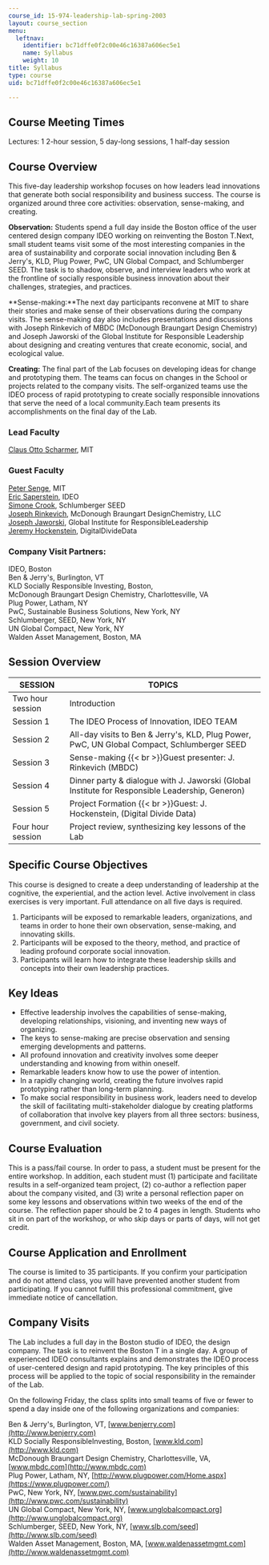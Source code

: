```yaml
---
course_id: 15-974-leadership-lab-spring-2003
layout: course_section
menu:
  leftnav:
    identifier: bc71dffe0f2c00e46c16387a606ec5e1
    name: Syllabus
    weight: 10
title: Syllabus
type: course
uid: bc71dffe0f2c00e46c16387a606ec5e1

---
```


Course Meeting Times
--------------------

Lectures: 1 2-hour session, 5 day-long sessions, 1 half-day session

Course Overview
---------------

This five-day leadership workshop focuses on how leaders lead innovations that generate both social responsibility and business success. The course is organized around three core activities: observation, sense-making, and creating.

**Observation:** Students spend a full day inside the Boston office of the user centered design company IDEO working on reinventing the Boston T.Next, small student teams visit some of the most interesting companies in the area of sustainability and corporate social innovation including Ben & Jerry's, KLD, Plug Power, PwC, UN Global Compact, and Schlumberger SEED. The task is to shadow, observe, and interview leaders who work at the frontline of socially responsible business innovation about their challenges, strategies, and practices.

**Sense-making:**The next day participants reconvene at MIT to share their stories and make sense of their observations during the company visits. The sense-making day also includes presentations and discussions with Joseph Rinkevich of MBDC (McDonough Braungart Design Chemistry) and Joseph Jaworski of the Global Institute for Responsible Leadership about designing and creating ventures that create economic, social, and ecological value.

**Creating:** The final part of the Lab focuses on developing ideas for change and prototyping them. The teams can focus on changes in the School or projects related to the company visits. The self-organized teams use the IDEO process of rapid prototyping to create socially responsible innovations that serve the need of a local community.Each team presents its accomplishments on the final day of the Lab.

### Lead Faculty

[Claus Otto Scharmer](http://www.ottoscharmer.com/bio/), MIT

### Guest Faculty

[Peter Senge](http://mitsloan.mit.edu/faculty/detail.php?in_spseqno=41415), MIT  
[Eric Saperstein](http://www.ideo.com/), IDEO  
[Simone Crook](http://www.seed.slb.com/), Schlumberger SEED  
[Joseph Rinkevich](http://www.mbdc.com/), McDonough Braungart DesignChemistry, LLC  
[Joseph Jaworski](https://worldbusiness.org/fellows/joseph-jaworski/), Global Institute for ResponsibleLeadership  
[Jeremy Hockenstein](http://www.digitaldividedata.org/), DigitalDivideData

### Company Visit Partners:

IDEO, Boston  
Ben & Jerry's, Burlington, VT  
KLD Socially Responsible Investing, Boston,  
McDonough Braungart Design Chemistry, Charlottesville, VA  
Plug Power, Latham, NY  
PwC, Sustainable Business Solutions, New York, NY  
Schlumberger, SEED, New York, NY  
UN Global Compact, New York, NY  
Walden Asset Management, Boston, MA

Session Overview
----------------

| SESSION | TOPICS |
| --- | --- |
| Two hour session | Introduction |
| Session 1 | The IDEO Process of Innovation, IDEO TEAM |
| Session 2 | All-day visits to Ben & Jerry's, KLD, Plug Power, PwC, UN Global Compact, Schlumberger SEED |
| Session 3 | Sense-making  {{< br >}}Guest presenter: J. Rinkevich (MBDC) |
| Session 4 | Dinner party & dialogue with J. Jaworski (Global Institute for Responsible Leadership, Generon) |
| Session 5 | Project Formation  {{< br >}}Guest: J. Hockenstein, (Digital Divide Data) |
| Four hour session | Project review, synthesizing key lessons of the Lab 

Specific Course Objectives
--------------------------

This course is designed to create a deep understanding of leadership at the cognitive, the experiential, and the action level. Active involvement in class exercises is very important. Full attendance on all five days is required.

1.  Participants will be exposed to remarkable leaders, organizations, and teams in order to hone their own observation, sense-making, and innovating skills.
2.  Participants will be exposed to the theory, method, and practice of leading profound corporate social innovation.
3.  Participants will learn how to integrate these leadership skills and concepts into their own leadership practices.

Key Ideas
---------

*   Effective leadership involves the capabilities of sense-making, developing relationships, visioning, and inventing new ways of organizing.
*   The keys to sense-making are precise observation and sensing emerging developments and patterns.
*   All profound innovation and creativity involves some deeper understanding and knowing from within oneself.
*   Remarkable leaders know how to use the power of intention.
*   In a rapidly changing world, creating the future involves rapid prototyping rather than long-term planning.
*   To make social responsibility in business work, leaders need to develop the skill of facilitating multi-stakeholder dialogue by creating platforms of collaboration that involve key players from all three sectors: business, government, and civil society.

Course Evaluation
-----------------

This is a pass/fail course. In order to pass, a student must be present for the entire workshop. In addition, each student must (1) participate and facilitate results in a self-organized team project, (2) co-author a reflection paper about the company visited, and (3) write a personal reflection paper on some key lessons and observations within two weeks of the end of the course. The reflection paper should be 2 to 4 pages in length. Students who sit in on part of the workshop, or who skip days or parts of days, will not get credit.

Course Application and Enrollment
---------------------------------

The course is limited to 35 participants. If you confirm your participation and do not attend class, you will have prevented another student from participating. If you cannot fulfill this professional commitment, give immediate notice of cancellation.

Company Visits
--------------

The Lab includes a full day in the Boston studio of IDEO, the design company. The task is to reinvent the Boston T in a single day. A group of experienced IDEO consultants explains and demonstrates the IDEO process of user-centered design and rapid prototyping. The key principles of this process will be applied to the topic of social responsibility in the remainder of the Lab.

On the following Friday, the class splits into small teams of five or fewer to spend a day inside one of the following organizations and companies:

Ben & Jerry's, Burlington, VT, [www.benjerry.com](http://www.benjerry.com)  
KLD Socially ResponsibleInvesting, Boston, [www.kld.com](http://www.kld.com)  
McDonough Braungart Design Chemistry, Charlottesville, VA, [www.mbdc.com](http://www.mbdc.com)  
Plug Power, Latham, NY, [http://www.plugpower.com/Home.aspx](https://www.plugpower.com/)  
PwC, New York, NY, [www.pwc.com/sustainability](http://www.pwc.com/sustainability)  
UN Global Compact, New York, NY, [www.unglobalcompact.org](http://www.unglobalcompact.org)  
Schlumberger, SEED, New York, NY, [www.slb.com/seed](http://www.slb.com/seed)  
Walden Asset Management, Boston, MA, [www.waldenassetmgmt.com](http://www.waldenassetmgmt.com)